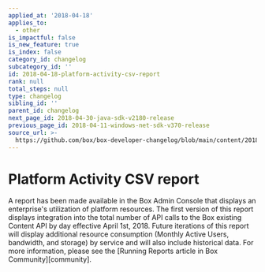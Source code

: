 ```yaml
---
applied_at: '2018-04-18'
applies_to:
  - other
is_impactful: false
is_new_feature: true
is_index: false
category_id: changelog
subcategory_id: ''
id: 2018-04-18-platform-activity-csv-report
rank: null
total_steps: null
type: changelog
sibling_id: ''
parent_id: changelog
next_page_id: 2018-04-30-java-sdk-v2180-release
previous_page_id: 2018-04-11-windows-net-sdk-v370-release
source_url: >-
  https://github.com/box/box-developer-changelog/blob/main/content/2018/04-18-platform-activity-csv-report.md
---
```

# Platform Activity CSV report

A report has been made available in the Box Admin Console that displays an
enterprise's utilization of platform resources. The first version of this
report displays integration into the total number of API calls to the Box
existing Content API by day effective April 1st, 2018. Future iterations of
this report will display additional resource consumption (Monthly Active Users,
bandwidth, and storage) by service and will also include historical data. For
more information, please see the [Running Reports article in Box
Community][community].
